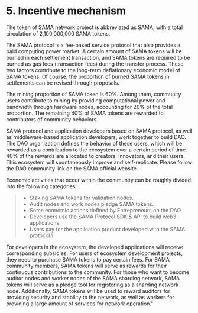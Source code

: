 # 5. Incentive mechanism

The token of SAMA network project is abbreviated as SAMA, with a total circulation of 2,100,000,000 SAMA tokens.

The SAMA protocol is a fee-based service protocol that also provides a paid computing power market. A certain amount of SAMA tokens will be burned in each settlement transaction, and SAMA tokens are required to be burned as gas fees (transaction fees) during the transfer process. These two factors contribute to the long-term deflationary economic model of SAMA tokens. Of course, the proportion of burned SAMA tokens in settlements can be revised through proposals.

The mining proportion of SAMA token is 60%. Among them, community users contribute to mining by providing computational power and bandwidth through hardware nodes, accounting for 20% of the total proportion. The remaining 40% of SAMA tokens are rewarded to contributors of community behaviors.

SAMA protocol and application developers based on SAMA protocol, as well as middleware-based application developers, work together to build DAO. The DAO organization defines the behavior of these users, which will be rewarded as a contribution to the ecosystem over a certain period of time. 40% of the rewards are allocated to creators, innovators, and their users. This ecosystem will spontaneously improve and self-replicate. Please follow the DAO community link on the SAMA official website.

Economic activities that occur within the community can be roughly divided into the following categories:

> * Staking SAMA tokens for validation nodes.
> * Audit nodes and work nodes pledge SAMA tokens.
> * Some economic actions defined by Entrepreneurs on the DAO.
> * Developers use the SAMA Protocol SDK & API to build web3 applications.
> * Users pay for the application product developed with the SAMA protocol.\
>

For developers in the ecosystem, the developed applications will receive corresponding subsidies. For users of ecosystem development projects, they need to purchase SAMA tokens to pay certain fees. For SAMA community members, SAMA tokens will serve as rewards for their continuous contributions to the community. For those who want to become auditor nodes and worker nodes of the SAMA sharding network, SAMA tokens will serve as a pledge tool for registering as a sharding network node. Additionally, SAMA tokens will be used to reward auditors for providing security and stability to the network, as well as workers for providing a large amount of services for network operation."
